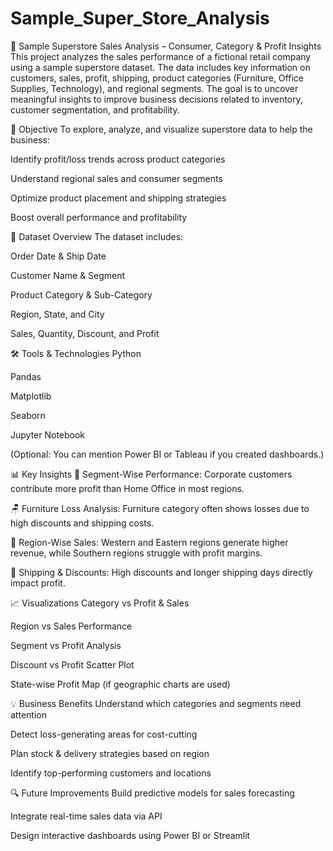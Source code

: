 # Sample_Super_Store_Analysis

🛒 Sample Superstore Sales Analysis – Consumer, Category & Profit Insights
This project analyzes the sales performance of a fictional retail company using a sample superstore dataset. The data includes key information on customers, sales, profit, shipping, product categories (Furniture, Office Supplies, Technology), and regional segments. The goal is to uncover meaningful insights to improve business decisions related to inventory, customer segmentation, and profitability.

📌 Objective
To explore, analyze, and visualize superstore data to help the business:

Identify profit/loss trends across product categories

Understand regional sales and consumer segments

Optimize product placement and shipping strategies

Boost overall performance and profitability

📁 Dataset Overview
The dataset includes:

Order Date & Ship Date

Customer Name & Segment

Product Category & Sub-Category

Region, State, and City

Sales, Quantity, Discount, and Profit

🛠 Tools & Technologies
Python

Pandas

Matplotlib

Seaborn

Jupyter Notebook

(Optional: You can mention Power BI or Tableau if you created dashboards.)

📊 Key Insights
💼 Segment-Wise Performance: Corporate customers contribute more profit than Home Office in most regions.

🪑 Furniture Loss Analysis: Furniture category often shows losses due to high discounts and shipping costs.

🧾 Region-Wise Sales: Western and Eastern regions generate higher revenue, while Southern regions struggle with profit margins.

🚚 Shipping & Discounts: High discounts and longer shipping days directly impact profit.

📈 Visualizations
Category vs Profit & Sales

Region vs Sales Performance

Segment vs Profit Analysis

Discount vs Profit Scatter Plot

State-wise Profit Map (if geographic charts are used)

💡 Business Benefits
Understand which categories and segments need attention

Detect loss-generating areas for cost-cutting

Plan stock & delivery strategies based on region

Identify top-performing customers and locations

🔍 Future Improvements
Build predictive models for sales forecasting

Integrate real-time sales data via API

Design interactive dashboards using Power BI or Streamlit

